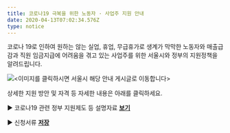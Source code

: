 ```yaml
---
title: 코로나19 극복을 위한 노동자 · 사업주 지원 안내
date: 2020-04-13T07:02:34.576Z
type: notice
---
```

코로나 19로 인하여 원하는 않는 실업, 휴업, 무급휴가로 생계가 막막한 노동자와 매출급감과 직원 임금지급에 어려움을 겪고 있는 사업주를 위한 서울시와 정부의 지원정책을 알려드립니다.

![<이미지를 클릭하시면 서울시 해당 안내 게시글로 이동합니다>](/uploads/corona_01.jpg "<이미지를 클릭하시면 서울시 해당 안내 게시글로 이동합니다>")

상세한 지원 방안 및 자격 등 자세한 내용은 아래를 클릭하세요.

​▶ 코로나19 관련 정부 지원제도 등 설명자료  **[보기](http://news.seoul.go.kr/snap/doc.html?fn=5e705b8592d653.71028290.hwp&rs=/wp-content/blogs.dir/24/files/2020/03/)**

▶ 신청서류  **[저장](http://news.seoul.go.kr/snap/doc.html?fn=5e705c3dd1df05.92732327.hwp&rs=/wp-content/blogs.dir/24/files/2020/03/)**